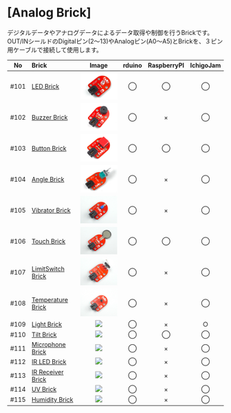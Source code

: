 # [Analog Brick]

デジタルデータやアナログデータによるデータ取得や制御を行うBrickです。
<br>
OUT/INシールドのDigitalピン(2〜13)やAnalogピン(A0〜A5)とBrickを、３ピン用ケーブルで接続して使用します。



|No|Brick|Image|rduino|RaspberryPI|IchigoJam|
|:--:|:--|:--:|:--:|:--:|:--:|
|#101|[LED Brick](101_brick_analog_led.md)|<img src="/img/100_analog/product/101_led_product.jpg" width="150">|◯|◯|◯|
|#102|[Buzzer Brick](102_brick_analog_buzzer.md)|<img src="/img/100_analog/product/102_buzzer_product.jpg" width="150">|◯|×|◯|
|#103|[Button Brick](103_brick_analog_button.md)|<img src="/img/100_analog/product/103_button_product.jpg" width="150">|◯|◯|◯|
|#104|[Angle Brick](104_brick_analog_angle.md)| <img src="/img/100_analog/product/104_angle_product.jpg" width="150">|◯|×|◯|
|#105|[Vibrator Brick](105_brick_analog_vibrator.md) |<img src="/img/100_analog/product/105_vibrator_product.jpg" width="150">|◯|×|◯|
|#106|[Touch Brick](106_brick_analog_touch.md) |<img src="/img/100_analog/product/106_touch_product.jpg" width="150">|◯|◯|◯|
|#107|[LimitSwitch Brick](107_brick_analog_limitswitch.md)| <img src="/img/100_analog/product/107_limitswitch_product.jpg" width="150">|◯|×|◯|
|#108|[Temperature Brick](108_brick_analog_temp.md) | <img src="/img/100_analog/product/108_temperature_product.jpg" width="150">|◯|×|◯|
|#109|[Light Brick](109_brick_analog_light.md) |<img src="/img/100_analog/product/109_angle_light.jpg" width="150">|◯|×|○|
|#110|[Tilt Brick](110_brick_analog_tilt.md) |![](./img/analogBrick/110pre.jpg)|◯|◯|◯|
|#111|[Microphone Brick](111_brick_analog_mic.md) | ![](./img/analogBrick/111pre.jpg)|◯|×|◯|
|#112|[IR LED Brick](brick_analog_ir_led/brick_analog_ir_led.md)| ![](./img/analogBrick/112pre.jpg)|◯|×|◯| 
|#113|[IR Receiver Brick](brick_analog_ir_receive/brick_analog_ir_receive.md) |![](./img/analogBrick/113pre.jpg)|◯|×|◯|
|#114|[UV Brick](brick_analog_uv/brick_analog_uv.md) |![](./img/analogBrick/114pre.jpg) |◯|×|◯|
|#115|[Humidity Brick](brick_analog_humidity/brick_analog_humidity.md) |![](./img/analogBrick/115pre.jpg)|◯|×|◯|

